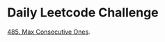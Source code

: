 # Daily Leetcode Challenge
[485. Max Consecutive Ones](https://leetcode.com/problems/max-consecutive-ones).